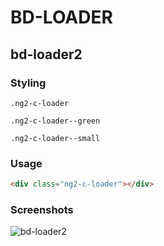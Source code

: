 # BD-LOADER

## bd-loader2

### Styling

`.ng2-c-loader`

`.ng2-c-loader--green`

`.ng2-c-loader--small`

### Usage

```html
<div class="ng2-c-loader"></div>
```

### Screenshots

![bd-loader2](bd-loader.png)
